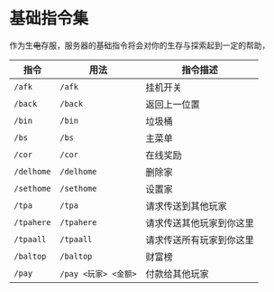 # 基础指令集
作为生<del>电</del>存服，服务器的基础指令将会对你的生存与探索起到一定的帮助，</br>

| 指令       | 用法             | 指令描述            |
|------------|----------------|-----------------|
| `/afk`     | `/afk`         | 挂机开关            |
| `/back`    | `/back`        | 返回上一位置          |
| `/bin`     | `/bin`         | 垃圾桶             |
| `/bs`      | `/bs`          | 主菜单             |
| `/cor`     | `/cor`         | 在线奖励            |
| `/delhome` | `/delhome`     | 删除家             |
| `/sethome` | `/sethome`     | 设置家             |
| `/tpa`     | `/tpa`         | 请求传送到其他玩家        |
| `/tpahere` | `/tpahere`     | 请求传送其他玩家到你这里   |
| `/tpaall`  | `/tpaall`      | 请求传送所有玩家到你这里   |
| `/baltop`  | `/baltop`      | 财富榜             |
| `/pay`     | `/pay <玩家> <金额>` | 付款给其他玩家       |